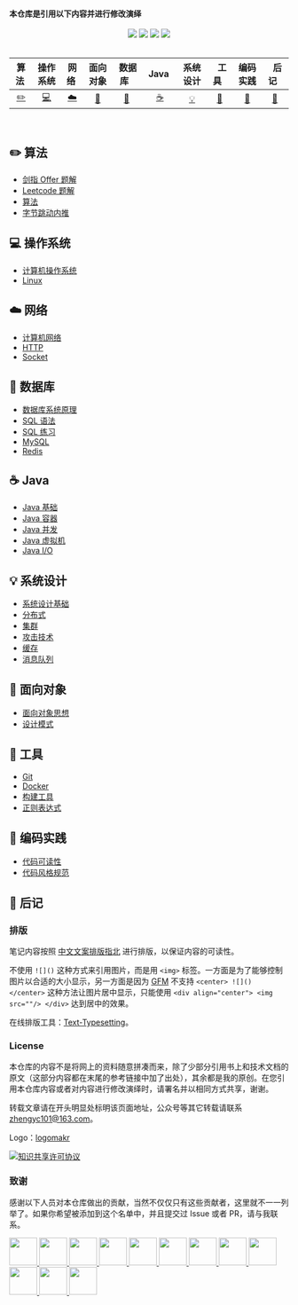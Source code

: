 #### **本仓库是引用以下内容并进行修改演绎**

<div align="center">
    <a href="https://gitstar-ranking.com/repositories"> <img src="https://badgen.net/badge/Rank/13?icon=github&color=4ab8a1"></a>
    <a href="https://cyc2018.github.io/CS-Notes"> <img src="https://badgen.net/badge/CyC/%E5%9C%A8%E7%BA%BF%E9%98%85%E8%AF%BB?icon=sourcegraph&color=4ab8a1"></a>
    <a href="assets/download.md"> <img src="https://badgen.net/badge/OvO/%E7%A6%BB%E7%BA%BF%E4%B8%8B%E8%BD%BD?icon=telegram&color=4ab8a1"></a>
    <a href="assets/download.md"> <img src="https://badgen.net/badge/%e5%85%ac%e4%bc%97%e5%8f%b7/CyC2018?icon=rss&color=4ab8a1"></a>
</div>

<br>

|         算法&nbsp;         |             操作系统             |       网络&nbsp;       |        面向对象        |       &nbsp;数据库&nbsp;&nbsp;       |  &nbsp;Java&nbsp;&nbsp;  |         系统设计         | &nbsp;&nbsp;工具&nbsp;&nbsp; |               编码实践               | &nbsp;&nbsp;后记&nbsp;&nbsp; |
| :------------------------: | :------------------------------: | :--------------------: | :--------------------: | :----------------------------------: | :----------------------: | :----------------------: | :--------------------------: | :----------------------------------: | :--------------------------: |
| [:pencil2:](#pencil2-算法) | [:computer:](#computer-操作系统) | [:cloud:](#cloud-网络) | [:art:](#art-面向对象) | [:floppy_disk:](#floppy_disk-数据库) | [:coffee:](#coffee-java) | [:bulb:](#bulb-系统设计) |   [:wrench:](#wrench-工具)   | [:watermelon:](#watermelon-编码实践) |     [:memo:](#memo-后记)     |

<br>

## :pencil2: 算法

- [剑指 Offer 题解](https://github.com/CyC2018/CS-Notes/blob/master/notes/剑指%20Offer%20题解%20-%20目录.md)
- [Leetcode 题解](https://github.com/CyC2018/CS-Notes/blob/master/notes/Leetcode%20题解%20-%20目录.md)
- [算法](https://github.com/CyC2018/CS-Notes/blob/master/notes/算法%20-%20目录.md)
- [字节跳动内推](assets/内推.md)

## :computer: 操作系统

- [计算机操作系统](https://github.com/CyC2018/CS-Notes/blob/master/notes/计算机操作系统%20-%20目录.md)
- [Linux](https://github.com/CyC2018/CS-Notes/blob/master/notes/Linux.md)

## :cloud: 网络 

- [计算机网络](https://github.com/CyC2018/CS-Notes/blob/master/notes/计算机网络%20-%20目录.md)
- [HTTP](https://github.com/Oliver-zou/Notes/tree/master/notes/network/HTTP.md)
- [Socket](https://github.com/CyC2018/CS-Notes/blob/master/notes/Socket.md)

## :floppy_disk: 数据库

- [数据库系统原理](https://github.com/CyC2018/CS-Notes/blob/master/notes/数据库系统原理.md)
- [SQL 语法](https://github.com/CyC2018/CS-Notes/blob/master/notes/SQL%20语法.md)
- [SQL 练习](https://github.com/CyC2018/CS-Notes/blob/master/notes/SQL%20练习.md)
- [MySQL](https://github.com/CyC2018/CS-Notes/blob/master/notes/MySQL.md)
- [Redis](https://github.com/CyC2018/CS-Notes/blob/master/notes/Redis.md)

## :coffee: Java

- [Java 基础](https://github.com/CyC2018/CS-Notes/blob/master/notes/Java%20基础.md)
- [Java 容器](https://github.com/CyC2018/CS-Notes/blob/master/notes/Java%20容器.md)
- [Java 并发](https://github.com/CyC2018/CS-Notes/blob/master/notes/Java%20并发.md)
- [Java 虚拟机](https://github.com/CyC2018/CS-Notes/blob/master/notes/Java%20虚拟机.md)
- [Java I/O](https://github.com/CyC2018/CS-Notes/blob/master/notes/Java%20IO.md)

## :bulb: 系统设计 

- [系统设计基础](https://github.com/CyC2018/CS-Notes/blob/master/notes/系统设计基础.md)
- [分布式](https://github.com/CyC2018/CS-Notes/blob/master/notes/分布式.md)
- [集群](https://github.com/CyC2018/CS-Notes/blob/master/notes/集群.md)
- [攻击技术](https://github.com/CyC2018/CS-Notes/blob/master/notes/攻击技术.md)
- [缓存](https://github.com/CyC2018/CS-Notes/blob/master/notes/缓存.md)
- [消息队列](https://github.com/CyC2018/CS-Notes/blob/master/notes/消息队列.md)

## :art: 面向对象

- [面向对象思想](https://github.com/CyC2018/CS-Notes/blob/master/notes/面向对象思想.md)
- [设计模式](https://github.com/CyC2018/CS-Notes/blob/master/notes/设计模式%20-%20目录.md)

## :wrench: 工具 

- [Git](https://github.com/CyC2018/CS-Notes/blob/master/notes/Git.md)
- [Docker](https://github.com/CyC2018/CS-Notes/blob/master/notes/Docker.md)
- [构建工具](https://github.com/CyC2018/CS-Notes/blob/master/notes/构建工具.md)
- [正则表达式](https://github.com/CyC2018/CS-Notes/blob/master/notes/正则表达式.md)

## :watermelon: 编码实践 

- [代码可读性](https://github.com/CyC2018/CS-Notes/blob/master/notes/代码可读性.md)
- [代码风格规范](https://github.com/CyC2018/CS-Notes/blob/master/notes/代码风格规范.md)

## :memo: 后记

### 排版

笔记内容按照 [中文文案排版指北](https://github.com/sparanoid/chinese-copywriting-guidelines/blob/master/README.zh-CN.md) 进行排版，以保证内容的可读性。

不使用 `![]()` 这种方式来引用图片，而是用 `<img>` 标签。一方面是为了能够控制图片以合适的大小显示，另一方面是因为 [GFM](https://github.github.com/gfm/) 不支持 `<center> ![]() </center>` 这种方法让图片居中显示，只能使用 `<div align="center"> <img src=""/> </div>` 达到居中的效果。

在线排版工具：[Text-Typesetting](https://github.com/CyC2018/Text-Typesetting)。

### License

本仓库的内容不是将网上的资料随意拼凑而来，除了少部分引用书上和技术文档的原文（这部分内容都在末尾的参考链接中加了出处），其余都是我的原创。在您引用本仓库内容或者对内容进行修改演绎时，请署名并以相同方式共享，谢谢。

转载文章请在开头明显处标明该页面地址，公众号等其它转载请联系 zhengyc101@163.com。

Logo：[logomakr](https://logomakr.com/)

<a rel="license" href="http://creativecommons.org/licenses/by-nc-sa/4.0/"><img alt="知识共享许可协议" style="border-width:0" src="https://i.creativecommons.org/l/by-nc-sa/4.0/88x31.png" /></a>

### 致谢

感谢以下人员对本仓库做出的贡献，当然不仅仅只有这些贡献者，这里就不一一列举了。如果你希望被添加到这个名单中，并且提交过 Issue 或者 PR，请与我联系。

<a href="https://github.com/linw7">
    <img src="https://avatars3.githubusercontent.com/u/21679154?s=400&v=4" width="50px">
</a> 
<a href="https://github.com/g10guang">
    <img src="https://avatars1.githubusercontent.com/u/18458140?s=400&v=4" width="50px">
</a>
<a href="https://github.com/Sctwang">
    <img src="https://avatars3.githubusercontent.com/u/33345444?s=400&v=4" width="50px">
</a> 
<a href="https://github.com/ResolveWang">
    <img src="https://avatars1.githubusercontent.com/u/8018776?s=400&v=4" width="50px">
</a>
<a href="https://github.com/crossoverJie">
    <img src="https://avatars1.githubusercontent.com/u/15684156?s=400&v=4" width="50px">
</a> 
<a href="https://github.com/jy03078584">
    <img src="https://avatars2.githubusercontent.com/u/7719370?s=400&v=4" width="50px">
</a>
<a href="https://github.com/kwongtailau">
    <img src="https://avatars0.githubusercontent.com/u/22954582?s=400&v=4" width="50px">
</a>
<a href="https://github.com/xiangflight">
    <img src="https://avatars2.githubusercontent.com/u/10072416?s=400&v=4" width="50px">
</a>
<a href="https://github.com/mafulong">
    <img src="https://avatars1.githubusercontent.com/u/24795000?s=400&v=4" width="50px">
</a>
<a href="https://github.com/yanglbme">
    <img src="https://avatars1.githubusercontent.com/u/21008209?s=400&v=4" width="50px">
</a>
<a href="https://github.com/OOCZC">
    <img src="https://avatars1.githubusercontent.com/u/11623828?s=400&v=4" width="50px">
</a>
<a href="https://github.com/5renyuebing">
    <img src="https://avatars1.githubusercontent.com/u/32872430?s=400&v=4" width="50px">
</a>
